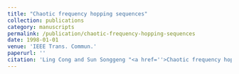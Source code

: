 ```yaml
---
title: "Chaotic frequency hopping sequences"
collection: publications
category: manuscripts
permalink: /publication/chaotic-frequency-hopping-sequences
date: 1998-01-01
venue: 'IEEE Trans. Commun.'
paperurl: ''
citation: 'Ling Cong and Sun Songgeng "<a href=''>Chaotic frequency hopping sequences</a>", IEEE Trans. Commun., vol. 46, pp. 1433-1437, Nov. 1998.'
---
```


